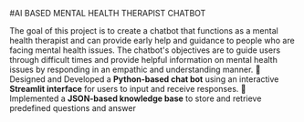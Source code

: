 #AI BASED MENTAL HEALTH THERAPIST CHATBOT 

The goal of this project is to create a chatbot that functions as a mental health therapist and can provide early help and guidance to people who are facing mental health issues. The chatbot's objectives are to guide users through difficult times and provide helpful information on mental health issues by responding in an empathic and understanding manner.
🎯 Designed and Developed a **Python-based chat bot** using an interactive **Streamlit interface** for users to input and receive responses.
🎯 Implemented a **JSON-based knowledge base** to store and retrieve predefined questions and answer
